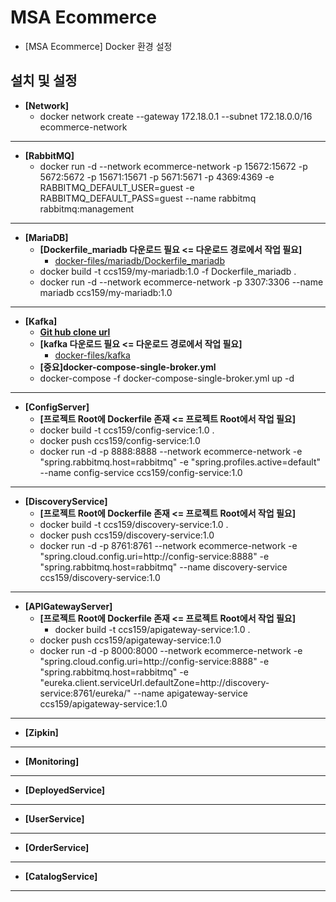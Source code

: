 # MSA Ecommerce
- [MSA Ecommerce] Docker 환경 설정

## 설치 및 설정
- **[Network]**
	- docker network create --gateway 172.18.0.1 --subnet 172.18.0.0/16 ecommerce-network
------------
- **[RabbitMQ]**
	- docker run -d --network ecommerce-network -p 15672:15672 -p 5672:5672 -p 15671:15671 -p 5671:5671 -p 4369:4369 -e RABBITMQ_DEFAULT_USER=guest -e RABBITMQ_DEFAULT_PASS=guest --name rabbitmq rabbitmq:management
------------
- **[MariaDB]**
	- **[Dockerfile_mariadb 다운로드 필요 <= 다운로드 경로에서 작업 필요]**
		- [docker-files/mariadb/Dockerfile_mariadb](https://github.com/heom/MSA-Ecommerce/blob/master/docker-files/mariadb/Dockerfile_mariadb)
	- docker build -t ccs159/my-mariadb:1.0 -f Dockerfile_mariadb .
	- docker run -d --network ecommerce-network -p 3307:3306 --name mariadb ccs159/my-mariadb:1.0
------------
 - **[Kafka]**
	- **[Git hub clone url](https://github.com/wurstmeister/kafka-docker)**
	- **[kafka 다운로드 필요 <= 다운로드 경로에서 작업 필요]**
		- [docker-files/kafka](https://github.com/heom/MSA-Ecommerce/tree/master/docker-files/kafka)
	- **[중요]docker-compose-single-broker.yml**	
	- docker-compose -f docker-compose-single-broker.yml up -d
------------
- **[ConfigServer]**
	- **[프로젝트 Root에 Dockerfile 존재 <= 프로젝트 Root에서 작업 필요]**
	- docker build -t ccs159/config-service:1.0 .
	- docker push ccs159/config-service:1.0
	- docker run -d -p 8888:8888 --network ecommerce-network -e "spring.rabbitmq.host=rabbitmq" -e "spring.profiles.active=default" --name config-service ccs159/config-service:1.0
------------
- **[DiscoveryService]**
	- **[프로젝트 Root에 Dockerfile 존재 <= 프로젝트 Root에서 작업 필요]**
	- docker build -t ccs159/discovery-service:1.0 .
	- docker push ccs159/discovery-service:1.0
	- docker run -d -p 8761:8761 --network ecommerce-network -e "spring.cloud.config.uri=http://config-service:8888" -e "spring.rabbitmq.host=rabbitmq" --name discovery-service ccs159/discovery-service:1.0
------------
- **[APIGatewayServer]**
	- **[프로젝트 Root에 Dockerfile 존재 <= 프로젝트 Root에서 작업 필요]**
		- docker build -t ccs159/apigateway-service:1.0 .
	- docker push ccs159/apigateway-service:1.0
	- docker run -d -p 8000:8000 --network ecommerce-network -e "spring.cloud.config.uri=http://config-service:8888" -e "spring.rabbitmq.host=rabbitmq" -e "eureka.client.serviceUrl.defaultZone=http://discovery-service:8761/eureka/" --name apigateway-service ccs159/apigateway-service:1.0
------------
- **[Zipkin]**
------------
- **[Monitoring]**
------------
- **[DeployedService]**
------------
- **[UserService]**
------------
- **[OrderService]**
------------
- **[CatalogService]**
------------